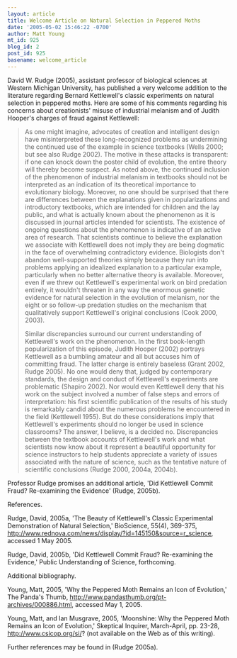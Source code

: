 ```yaml
---
layout: article
title: Welcome Article on Natural Selection in Peppered Moths
date: '2005-05-02 15:46:22 -0700'
author: Matt Young
mt_id: 925
blog_id: 2
post_id: 925
basename: welcome_article
---
```

David W. Rudge (2005), assistant professor of biological sciences at Western Michigan University, has published a very welcome addition to the literature regarding Bernard Kettlewell's classic experiments on natural selection in peppered moths.  Here are some of his comments regarding his concerns about creationists' misuse of industrial melanism and of Judith Hooper's charges of fraud against Kettlewell:

> 	As one might imagine, advocates of creation and intelligent design have misinterpreted these long-recognized problems as undermining the continued use of the example in science textbooks (Wells 2000; but see also Rudge 2002). The motive in these attacks is transparent: if one can knock down the poster child of evolution, the entire theory will thereby become suspect. As noted above, the continued inclusion of the phenomenon of industrial melanism in textbooks should not be interpreted as an indication of its theoretical importance to evolutionary biology. Moreover, no one should be surprised that there are differences between the explanations given in popularizations and introductory textbooks, which are intended for children and the lay public, and what is actually known about the phenomenon as it is discussed in journal articles intended for scientists. The existence of ongoing questions about the phenomenon is indicative of an active area of research. That scientists continue to believe the explanation we associate with Kettlewell does not imply they are being dogmatic in the face of overwhelming contradictory evidence. Biologists don't abandon well-supported theories simply because they run into problems applying an idealized explanation to a particular example, particularly when no better alternative theory is available. Moreover, even if we threw out Kettlewell's experimental work on bird predation entirely, it wouldn't threaten in any way the enormous genetic evidence for natural selection in the evolution of melanism, nor the eight or so follow-up predation studies on the mechanism that qualitatively support Kettlewell's original conclusions (Cook 2000, 2003). 
> 
> Similar discrepancies surround our current understanding of Kettlewell's work on the phenomenon. In the first book-length popularization of this episode, Judith Hooper (2002) portrays Kettlewell as a bumbling amateur and all but accuses him of committing fraud. The latter charge is entirely baseless (Grant 2002, Rudge 2005). No one would deny that, judged by contemporary standards, the design and conduct of Kettlewell's experiments are problematic (Shapiro 2002). Nor would even Kettlewell deny that his work on the subject involved a number of false steps and errors of interpretation: his first scientific publication of the results of his study is remarkably candid about the numerous problems he encountered in the field (Kettlewell 1955). But do these considerations imply that Kettlewell's experiments should no longer be used in science classrooms? The answer, I believe, is a decided no. Discrepancies between the textbook accounts of Kettlewell's work and what scientists now know about it represent a beautiful opportunity for science instructors to help students appreciate a variety of issues associated with the nature of science, such as the tentative nature of scientific conclusions (Rudge 2000, 2004a, 2004b).

Professor Rudge promises an additional article, 'Did Kettlewell Commit Fraud? Re-examining the Evidence' (Rudge, 2005b).

References.

Rudge, David, 2005a,  'The Beauty of Kettlewell's Classic Experimental Demonstration of Natural Selection,' BioScience, 55(4), 369-375, http://www.rednova.com/news/display/?id=145150&source=r_science, accessed 1 May 2005.

Rudge, David, 2005b, 'Did Kettlewell Commit Fraud? Re-examining the Evidence,' Public Understanding of Science, forthcoming.

Additional bibliography.

Young, Matt, 2005, 'Why the Peppered Moth Remains an Icon of Evolution,' The Panda's Thumb, http://www.pandasthumb.org/pt-archives/000886.html, accessed May 1, 2005.

Young, Matt, and Ian Musgrave, 2005, 'Moonshine: Why the Peppered Moth Remains an Icon of Evolution,' Skeptical Inquirer, March-April, pp. 23-28, http://www.csicop.org/si/? (not available on the Web as of this writing).

Further references may be found in (Rudge 2005a).
